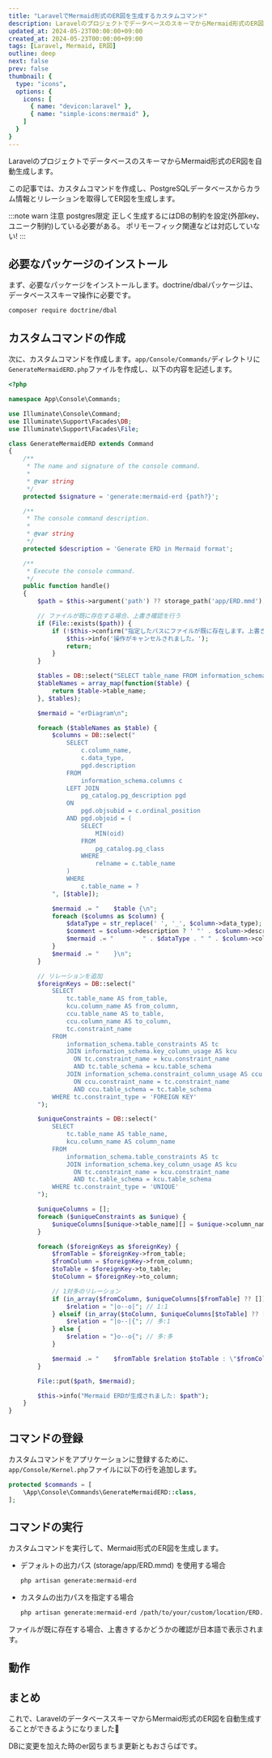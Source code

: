 ```yaml
---
title: "LaravelでMermaid形式のER図を生成するカスタムコマンド"
description: LaravelのプロジェクトでデータベースのスキーマからMermaid形式のER図を自動生成します。
updated_at: 2024-05-23T00:00:00+09:00
created_at: 2024-05-23T00:00:00+09:00
tags: [Laravel, Mermaid, ER図]
outline: deep
next: false
prev: false
thumbnail: {
  type: "icons",
  options: {
    icons: [
      { name: "devicon:laravel" },
      { name: "simple-icons:mermaid" },
    ]
  }
}
---
```



LaravelのプロジェクトでデータベースのスキーマからMermaid形式のER図を自動生成します。

この記事では、カスタムコマンドを作成し、PostgreSQLデータベースからカラム情報とリレーションを取得してER図を生成します。

:::note warn
注意
postgres限定
正しく生成するにはDBの制約を設定(外部key、ユニーク制約)している必要がある。
ポリモーフィック関連などは対応していない!
:::

## 必要なパッケージのインストール

まず、必要なパッケージをインストールします。doctrine/dbalパッケージは、データベーススキーマ操作に必要です。

``` sh
composer require doctrine/dbal
```

## カスタムコマンドの作成

次に、カスタムコマンドを作成します。`app/Console/Commands/`ディレクトリに`GenerateMermaidERD.php`ファイルを作成し、以下の内容を記述します。

``` php
<?php

namespace App\Console\Commands;

use Illuminate\Console\Command;
use Illuminate\Support\Facades\DB;
use Illuminate\Support\Facades\File;

class GenerateMermaidERD extends Command
{
    /**
     * The name and signature of the console command.
     *
     * @var string
     */
    protected $signature = 'generate:mermaid-erd {path?}';

    /**
     * The console command description.
     *
     * @var string
     */
    protected $description = 'Generate ERD in Mermaid format';

    /**
     * Execute the console command.
     */
    public function handle()
    {
        $path = $this->argument('path') ?? storage_path('app/ERD.mmd');

        // ファイルが既に存在する場合、上書き確認を行う
        if (File::exists($path)) {
            if (!$this->confirm("指定したパスにファイルが既に存在します。上書きしますか？")) {
                $this->info('操作がキャンセルされました。');
                return;
            }
        }

        $tables = DB::select("SELECT table_name FROM information_schema.tables WHERE table_schema = 'public'");
        $tableNames = array_map(function($table) {
            return $table->table_name;
        }, $tables);

        $mermaid = "erDiagram\n";

        foreach ($tableNames as $table) {
            $columns = DB::select("
                SELECT
                    c.column_name,
                    c.data_type,
                    pgd.description
                FROM
                    information_schema.columns c
                LEFT JOIN
                    pg_catalog.pg_description pgd
                ON
                    pgd.objsubid = c.ordinal_position
                AND pgd.objoid = (
                    SELECT
                        MIN(oid)
                    FROM
                        pg_catalog.pg_class
                    WHERE
                        relname = c.table_name
                )
                WHERE
                    c.table_name = ?
            ", [$table]);

            $mermaid .= "    $table {\n";
            foreach ($columns as $column) {
                $dataType = str_replace(' ', '_', $column->data_type);
                $comment = $column->description ? ' "' . $column->description . '"' : '';
                $mermaid .= "        " . $dataType . " " . $column->column_name . $comment . "\n";
            }
            $mermaid .= "    }\n";
        }

        // リレーションを追加
        $foreignKeys = DB::select("
            SELECT
                tc.table_name AS from_table,
                kcu.column_name AS from_column,
                ccu.table_name AS to_table,
                ccu.column_name AS to_column,
                tc.constraint_name
            FROM
                information_schema.table_constraints AS tc
                JOIN information_schema.key_column_usage AS kcu
                  ON tc.constraint_name = kcu.constraint_name
                  AND tc.table_schema = kcu.table_schema
                JOIN information_schema.constraint_column_usage AS ccu
                  ON ccu.constraint_name = tc.constraint_name
                  AND ccu.table_schema = tc.table_schema
            WHERE tc.constraint_type = 'FOREIGN KEY'
        ");

        $uniqueConstraints = DB::select("
            SELECT
                tc.table_name AS table_name,
                kcu.column_name AS column_name
            FROM
                information_schema.table_constraints AS tc
                JOIN information_schema.key_column_usage AS kcu
                  ON tc.constraint_name = kcu.constraint_name
                  AND tc.table_schema = kcu.table_schema
            WHERE tc.constraint_type = 'UNIQUE'
        ");

        $uniqueColumns = [];
        foreach ($uniqueConstraints as $unique) {
            $uniqueColumns[$unique->table_name][] = $unique->column_name;
        }

        foreach ($foreignKeys as $foreignKey) {
            $fromTable = $foreignKey->from_table;
            $fromColumn = $foreignKey->from_column;
            $toTable = $foreignKey->to_table;
            $toColumn = $foreignKey->to_column;

            // 1対多のリレーション
            if (in_array($fromColumn, $uniqueColumns[$fromTable] ?? [])) {
                $relation = "|o--o|"; // 1:1
            } elseif (in_array($toColumn, $uniqueColumns[$toTable] ?? [])) {
                $relation = "|o--|{"; // 多:1
            } else {
                $relation = "}o--o{"; // 多:多
            }

            $mermaid .= "    $fromTable $relation $toTable : \"$fromColumn -> $toColumn\"\n";
        }

        File::put($path, $mermaid);

        $this->info("Mermaid ERDが生成されました: $path");
    }
}

```

## コマンドの登録

カスタムコマンドをアプリケーションに登録するために、`app/Console/Kernel.php`ファイルに以下の行を追加します。

``` php
protected $commands = [
    \App\Console\Commands\GenerateMermaidERD::class,
];
```

## コマンドの実行

カスタムコマンドを実行して、Mermaid形式のER図を生成します。

- デフォルトの出力パス (storage/app/ERD.mmd) を使用する場合

    ``` sh
    php artisan generate:mermaid-erd
    ```

- カスタムの出力パスを指定する場合

    ``` sh
    php artisan generate:mermaid-erd /path/to/your/custom/location/ERD.mmd
    ```

ファイルが既に存在する場合、上書きするかどうかの確認が日本語で表示されます。

## 動作

<XPost x-post-id="1793299781957349443"/>

## まとめ

これで、LaravelのデータベーススキーマからMermaid形式のER図を自動生成することができるようになりました:crocodile:

DBに変更を加えた時のer図ちまちま更新ともおさらばです。

